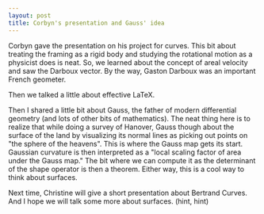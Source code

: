 ```yaml
---
layout: post
title: Corbyn's presentation and Gauss' idea
---
```


Corbyn gave the presentation on his project for curves. This bit about treating the
framing as a rigid body and studying the rotational motion as a physicist does is
neat. So, we learned about the concept of areal velocity and saw the Darboux vector.
By the way, Gaston Darboux was an important French geometer.

Then we talked a little about effective LaTeX.

Then I shared a little bit about Gauss, the father of modern differential geometry
(and lots of other bits of mathematics). The neat thing here is to realize that
while doing a survey of Hanover, Gauss though about the surface of the land by
visualizing its normal lines as picking out points on "the sphere of the heavens".
This is where the Gauss map gets its start. Gaussian curvature is then interpreted
as a "local scaling factor of area under the Gauss map." The bit where we can
compute it as the determinant of the shape operator is then a theorem. Either way,
this is a cool way to think about surfaces.

Next time, Christine will give a short presentation about Bertrand Curves. And I hope we
will talk some more about surfaces. (hint, hint)
